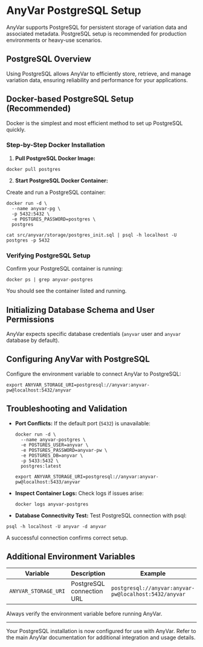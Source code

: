 # AnyVar PostgreSQL Setup

AnyVar supports PostgreSQL for persistent storage of variation data and associated metadata. PostgreSQL setup is recommended for production environments or heavy-use scenarios.

## PostgreSQL Overview

Using PostgreSQL allows AnyVar to efficiently store, retrieve, and manage variation data, ensuring reliability and performance for your applications.

## Docker-based PostgreSQL Setup (Recommended)

Docker is the simplest and most efficient method to set up PostgreSQL quickly.

### Step-by-Step Docker Installation

1. **Pull PostgreSQL Docker Image:**

```shell
docker pull postgres
```

2. **Start PostgreSQL Docker Container:**

Create and run a PostgreSQL container:

```shell
docker run -d \
  --name anyvar-pg \
  -p 5432:5432 \
  -e POSTGRES_PASSWORD=postgres \
  postgres

cat src/anyvar/storage/postgres_init.sql | psql -h localhost -U postgres -p 5432
```

### Verifying PostgreSQL Setup

Confirm your PostgreSQL container is running:

```shell
docker ps | grep anyvar-postgres
```

You should see the container listed and running.

## Initializing Database Schema and User Permissions

AnyVar expects specific database credentials (`anyvar` user and `anyvar` database by default).

## Configuring AnyVar with PostgreSQL

Configure the environment variable to connect AnyVar to PostgreSQL:

```shell
export ANYVAR_STORAGE_URI=postgresql://anyvar:anyvar-pw@localhost:5432/anyvar
```

## Troubleshooting and Validation

* **Port Conflicts:** If the default port (`5432`) is unavailable:

  ```shell
  docker run -d \
    --name anyvar-postgres \
    -e POSTGRES_USER=anyvar \
    -e POSTGRES_PASSWORD=anyvar-pw \
    -e POSTGRES_DB=anyvar \
    -p 5433:5432 \
    postgres:latest

  export ANYVAR_STORAGE_URI=postgresql://anyvar:anyvar-pw@localhost:5433/anyvar
  ```

* **Inspect Container Logs:** Check logs if issues arise:

  ```shell
  docker logs anyvar-postgres
  ```

* **Database Connectivity Test:** Test PostgreSQL connection with psql:

```shell
psql -h localhost -U anyvar -d anyvar
```

A successful connection confirms correct setup.

## Additional Environment Variables

| Variable             | Description               | Example                                               |
| -------------------- | ------------------------- | ----------------------------------------------------- |
| `ANYVAR_STORAGE_URI` | PostgreSQL connection URL | `postgresql://anyvar:anyvar-pw@localhost:5432/anyvar` |

Always verify the environment variable before running AnyVar.

---

Your PostgreSQL installation is now configured for use with AnyVar. Refer to the main AnyVar documentation for additional integration and usage details.
